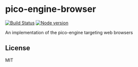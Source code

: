 # pico-engine-browser

[![Build Status](https://travis-ci.org/Picolab/pico-engine.svg?branch=master)](https://travis-ci.org/Picolab/pico-engine)
[![Node version](https://img.shields.io/node/v/pico-engine.svg)](https://nodejs.org/en/download/)

An implementation of the pico-engine targeting web browsers

## License

MIT
